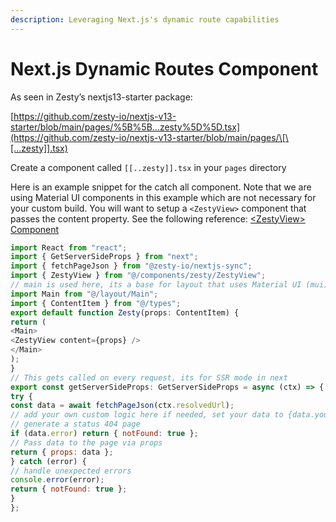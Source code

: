 ```yaml
---
description: Leveraging Next.js's dynamic route capabilities
---
```


# Next.js Dynamic Routes Component

As seen in Zesty’s nextjs13-starter package:

[https://github.com/zesty-io/nextjs-v13-starter/blob/main/pages/%5B%5B...zesty%5D%5D.tsx](https://github.com/zesty-io/nextjs-v13-starter/blob/main/pages/\[\[...zesty]].tsx)

Create a component called `[[..zesty]].tsx` in your `pages` directory

Here is an example snippet for the catch all component. Note that we are using Material UI components in this example which are not necessary for your custom build. You will want to setup a `<ZestyView>` component that passes the content property. See the following reference: [\<ZestyView> Component](https://docs.google.com/document/d/1aujd6UZRW4rh7Ul1e8LJklOCt9\_Zwb2KMh3E\_aYM7y8/edit)

```javascript
import React from "react";
import { GetServerSideProps } from "next";
import { fetchPageJson } from "@zesty-io/nextjs-sync";
import { ZestyView } from "@/components/zesty/ZestyView";
// main is used here, its a base for layout that uses Material UI (mui), delete it if you dont want it, and just return <ZestyView content={props} />
import Main from "@/layout/Main";
import { ContentItem } from "@/types";
export default function Zesty(props: ContentItem) {
return (
<Main>
<ZestyView content={props} />
</Main>
);
}
// This gets called on every request, its for SSR mode in next
export const getServerSideProps: GetServerSideProps = async (ctx) => {
try {
const data = await fetchPageJson(ctx.resolvedUrl);
// add your own custom logic here if needed, set your data to {data.yourData} ...
// generate a status 404 page
if (data.error) return { notFound: true };
// Pass data to the page via props
return { props: data };
} catch (error) {
// handle unexpected errors
console.error(error);
return { notFound: true };
}
};
```
